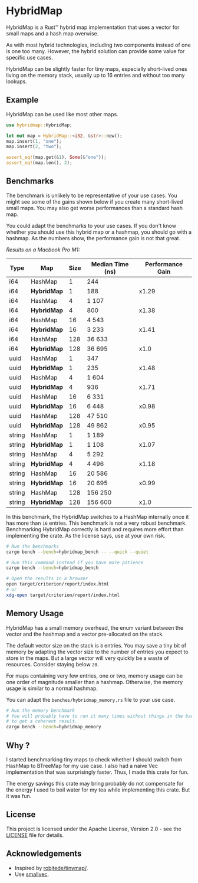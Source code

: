 # HybridMap

HybridMap is a Rust™ hybrid map implementation that uses a vector for small maps and a hash map overwise.

As with most hybrid technologies, including two components instead of one is one too many. However, the hybrid solution can provide some value for specific use cases.

HybridMap can be slightly faster for tiny maps, especially short-lived ones living on the memory stack, usually up to 16 entries and without too many lookups.

## Example

HybridMap can be used like most other maps.

```rust
use hybridmap::HybridMap;

let mut map = HybridMap::<i32, &str>::new();
map.insert(1, "one");
map.insert(2, "two");

assert_eq!(map.get(&1), Some(&"one"));
assert_eq!(map.len(), 2);
```

## Benchmarks

The benchmark is unlikely to be representative of your use cases. You might see some of the gains shown below if you create many short-lived small maps. You may also get worse performances than a standard hash map.

You could adapt the benchmarks to your use cases. If you don't know whether you should use this hybrid map or a hashmap, you should go with a hashmap. As the numbers show, the performance gain is not that great.

*Results on a Macbook Pro M1:*

| Type   | Map            | Size | Median Time (ns) | Performance Gain |
| ------ | -------------- | ---- | ---------------- | ---------------- |
| i64    | HashMap        | 1    | 244              |                  |
| i64    | **HybridMap**  | 1    | 188              | x1.29            |
| i64    | HashMap        | 4    | 1 107            |                  |
| i64    | **HybridMap**  | 4    | 800              | x1.38            |
| i64    | HashMap        | 16   | 4 543            |                  |
| i64    | **HybridMap**  | 16   | 3 233            | x1.41            |
| i64    | HashMap        | 128  | 36 633           |                  |
| i64    | **HybridMap**  | 128  | 36 695           | x1.0             |
| uuid   | HashMap        | 1    | 347              |                  |
| uuid   | **HybridMap**  | 1    | 235              | x1.48            |
| uuid   | HashMap        | 4    | 1 604            |                  |
| uuid   | **HybridMap**  | 4    | 936              | x1.71            |
| uuid   | HashMap        | 16   | 6 331            |                  |
| uuid   | **HybridMap**  | 16   | 6 448            | x0.98            |
| uuid   | HashMap        | 128  | 47 510           |                  |
| uuid   | **HybridMap**  | 128  | 49 862           | x0.95            |
| string | HashMap        | 1    | 1 189            |                  |
| string | **HybridMap**  | 1    | 1 108            | x1.07            |
| string | HashMap        | 4    | 5 292            |                  |
| string | **HybridMap**  | 4    | 4 496            | x1.18            |
| string | HashMap        | 16   | 20 586           |                  |
| string | **HybridMap**  | 16   | 20 695           | x0.99            |
| string | HashMap        | 128  | 156 250          |                  |
| string | **HybridMap**  | 128  | 156 600          | x1.0             |

In this benchmark, the HybridMap switches to a HashMap internally once it has more than `16` entries. This benchmark is not a very robust benchmark. Benchmarking HybridMap correctly is hard and requires more effort than implementing the crate. As the license says, use at your own risk.

```bash
# Run the benchmarks
cargo bench --bench=hybridmap_bench -- --quick --quiet

# Run this command instead if you have more patience
cargo bench --bench=hybridmap_bench

# Open the results in a browser
open target/criterion/report/index.html
# or
xdg-open target/criterion/report/index.html
```

## Memory Usage

HybridMap has a small memory overhead, the enum variant between the vector and the hashmap and a vector pre-allocated on the stack.

The default vector size on the stack is `8` entries. You may save a tiny bit of memory by adapting the vector size to the number of entries you expect to store in the maps. But a large vector will very quickly be a waste of resources. Consider staying below `20`.

For maps containing very few entries, one or two, memory usage can be one order of magnitude smaller than a hashmap. Otherwise, the memory usage is similar to a normal hashmap.

You can adapt the `benches/hybridmap_memory.rs` file to your use case.

```bash
# Run the memory benchmark
# You will probably have to run it many times without things in the background
# to get a coherent result.
cargo bench --bench=hybridmap_memory
```

## Why ?

I started benchmarking tiny maps to check whether I should switch from HashMap to BTreeMap for my use case. I also had a naive Vec implementation that was surprisingly faster. Thus, I made this crate for fun.

The energy savings this crate may bring probably do not compensate for the energy I used to boil water for my tea while implementing this crate. But it was fun.

## License

This project is licensed under the Apache License, Version 2.0 - see the [LICENSE](LICENSE) file for details.

## Acknowledgements

 * Inspired by [robjtede/tinymap/](https://github.com/robjtede/tinymap/).
 * Use [smallvec](https://github.com/servo/rust-smallvec).